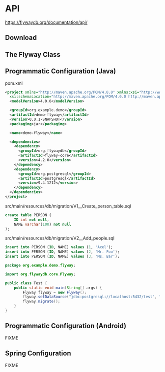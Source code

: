 # API
https://flywaydb.org/documentation/api/


## Download
## The Flyway Class
## Programmatic Configuration (Java)
pom.xml
```xml
<project xmlns="http://maven.apache.org/POM/4.0.0" xmlns:xsi="http://www.w3.org/2001/XMLSchema-instance"
  xsi:schemaLocation="http://maven.apache.org/POM/4.0.0 http://maven.apache.org/xsd/maven-4.0.0.xsd">
  <modelVersion>4.0.0</modelVersion>

  <groupId>org.example.demo</groupId>
  <artifactId>demo-flyway</artifactId>
  <version>0.0.1-SNAPSHOT</version>
  <packaging>jar</packaging>

  <name>demo-flyway</name>

  <dependencies>
    <dependency>
      <groupId>org.flywaydb</groupId>
      <artifactId>flyway-core</artifactId>
      <version>4.2.0</version>
    </dependency>
    <dependency>
      <groupId>org.postgresql</groupId>
      <artifactId>postgresql</artifactId>
      <version>9.4.1212</version>
    </dependency>
  </dependencies>
</project>
```


src/main/resources/db/migration/V1__Create_person_table.sql
```sql
create table PERSON (
    ID int not null,
    NAME varchar(100) not null
);
```


src/main/resources/db/migration/V2__Add_people.sql
```sql
insert into PERSON (ID, NAME) values (1, 'Axel');
insert into PERSON (ID, NAME) values (2, 'Mr. Foo');
insert into PERSON (ID, NAME) values (3, 'Ms. Bar');
```


```java
package org.example.demo.flyway;

import org.flywaydb.core.Flyway;

public class Test {
    public static void main(String[] args) {
        Flyway flyway = new Flyway();
        flyway.setDataSource("jdbc:postgresql://localhost:5432/test", "postgres", "postgres");
        flyway.migrate();
    }
}
```


## Programmatic Configuration (Android)
FIXME


## Spring Configuration
FIXME
